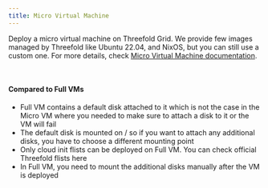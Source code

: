 ```yaml
---
title: Micro Virtual Machine
---
```


Deploy a micro virtual machine on Threefold Grid. We provide few images managed by Threefold like Ubuntu 22.04, and NixOS, but you can still use a custom one. For more details, check [Micro Virtual Machine documentation](https://manual.grid.tf/weblets/weblets_vm.html).

<br />

#### Compared to Full VMs

- Full VM contains a default disk attached to it which is not the case in the Micro VM where you needed to make sure to attach a disk to it or the VM will fail
- The default disk is mounted on / so if you want to attach any additional disks, you have to choose a different mounting point
- Only cloud init flists can be deployed on Full VM. You can check official Threefold flists here
- In Full VM, you need to mount the additional disks manually after the VM is deployed
